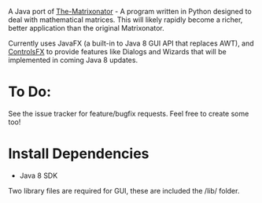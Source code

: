 A Java port of [The-Matrixonator](https://github.com/Sheepzez/The-Matrixonator) - A program written in Python designed to deal with mathematical matrices. This will likely rapidly become a richer, better application than the original Matrixonator.

Currently uses JavaFX (a built-in to Java 8 GUI API that replaces AWT), and [ControlsFX](http://fxexperience.com/controlsfx/) to provide features like Dialogs and Wizards that will be implemented in coming Java 8 updates.

To Do:
======
See the issue tracker for feature/bugfix requests. Feel free to create some too!

Install Dependencies
====================
- Java 8 SDK


Two library files are required for GUI, these are included the /lib/ folder.
